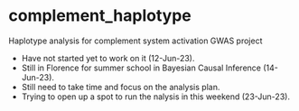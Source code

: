 # complement_haplotype
Haplotype analysis for complement system activation GWAS project

- Have not started yet to work on it (12-Jun-23).
- Still in Florence for summer school in Bayesian Causal Inference (14-Jun-23).
- Still need to take time and focus on the analysis plan.
- Trying to open up a spot to run the nalysis in this weekend (23-Jun-23).
